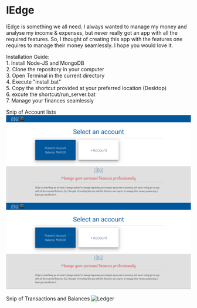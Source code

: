 # lEdge
lEdge is something we all need. I always wanted to manage my money and analyse my income & expenses, but never really got an app with all the required features. So, I thought of creating this app with the features one requires to manage their money seamlessly. I hope you would love it.

Installation Guide: <br/>
        1. Install Node-JS and MongoDB<br/>
        2. Clone the repository in your computer<br/>
        3. Open Terminal in the current directory<br/>
        4. Execute "install.bat"<br/>
        5. Copy the shortcut provided at your preferred location (Desktop)<br/>
        6. excute the shortcut/run_server.bat<br/>
        7. Manage your finances seamlessly

Snip of Account lists
<img src = "screenshots/Account.png">
![Account](screenshots/Account.png)

Snip of Transactions and Balances
![Ledger](https://user-images.githubusercontent.com/24636070/106957540-1f9e8000-675e-11eb-8973-89b15d9ae239.PNG)




